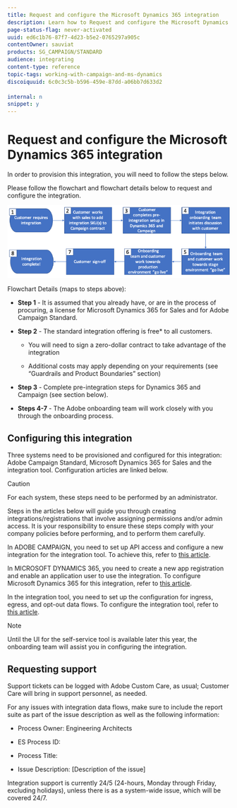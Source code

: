 ```yaml
---
title: Request and configure the Microsoft Dynamics 365 integration
description: Learn how to Request and configure the Microsoft Dynamics 365 with Campaign Standard integration
page-status-flag: never-activated
uuid: ed6c1b76-87f7-4d23-b5e2-0765297a905c
contentOwner: sauviat
products: SG_CAMPAIGN/STANDARD
audience: integrating
content-type: reference
topic-tags: working-with-campaign-and-ms-dynamics
discoiquuid: 6c0c3c5b-b596-459e-87dd-a06bb7d633d2

internal: n
snippet: y
---
```


# Request and configure the Microsoft Dynamics 365 integration

In order to provision this integration, you will need to follow the steps below.

Please follow the flowchart and flowchart details below to request and configure the integration.

![](assets/provisioning-wf.png)

Flowchart Details (maps to steps above):

* **Step 1** - It is assumed that you already have, or are in the process of procuring, a license for Microsoft Dynamics 365 for Sales and for Adobe Campaign Standard.

* **Step 2** - The standard integration offering is free* to all customers.

    * You will need to sign a zero-dollar contract to take advantage of the integration

    * Additional costs may apply depending on your requirements (see “Guardrails and Product Boundaries” section)

* **Step 3** - Complete pre-integration steps for Dynamics 365 and Campaign (see section below).

* **Steps 4-7** - The Adobe onboarding team will work closely with you through the onboarding process.

## Configuring this integration

Three systems need to be provisioned and configured for this integration: Adobe Campaign Standard, Microsoft Dynamics 365 for Sales and the integration tool. Configuration articles are linked below.

>[!CAUTION]
>
>For each system, these steps need to be performed by an administrator.
>
>Steps in the articles below will guide you through creating integrations/registrations that involve assigning permissions and/or admin access.  It is your responsibility to ensure these steps comply with your company policies before performing, and to perform them carefully.

In ADOBE CAMPAIGN, you need to set up API access and configure a new integration for the integration tool. To achieve this, refer to [this article](../../integrating/using/configure-adobe-io-for-ms-dynamic.md).

In MICROSOFT DYNAMICS 365, you need to create a new app registration and enable an application user to use the integration.  To configure Microsoft Dynamics 365 for this integration, refer to [this article](../../integrating/using/configure-microsoft-dynamics-365-for-campaign-integration.md).

In the integration tool, you need to set up the configuration for ingress, egress, and opt-out data flows. To configure the integration tool, refer to [this article](../../integrating/using/configure-integration-tool-for-microsoft-dynamics-365-integration.md).

>[!NOTE]
>
>Until the UI for the self-service tool is available later this year, the onboarding team will assist you in configuring the integration. 

## Requesting support 

Support tickets can be logged with Adobe Custom Care, as usual; Customer Care will bring in support personnel, as needed.

For any issues with integration data flows, make sure to include the report suite as part of the issue description as well as the following information:

* Process Owner: Engineering Architects

* ES Process ID: 

* Process Title: 

* Issue Description: [Description of the issue]


Integration support is currently 24/5 (24-hours, Monday through Friday, excluding holidays), unless there is as a system-wide issue, which will be covered 24/7.
